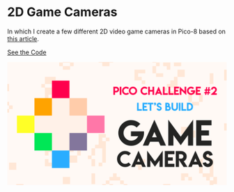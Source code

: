 # 2D Game Cameras

In which I create a few different 2D video game cameras in Pico-8 based on [this article](https://docs.google.com/document/d/1iNSQIyNpVGHeak6isbP6AHdHD50gs8MNXF1GCf08efg/pub).

[See the Code](/02-2d-game-cameras/cam-1.p8)

[![2D Game Cameras video on YouTube](/02-2d-game-cameras/thumbnail.png)](https://youtu.be/tUfe_JeMXYs)